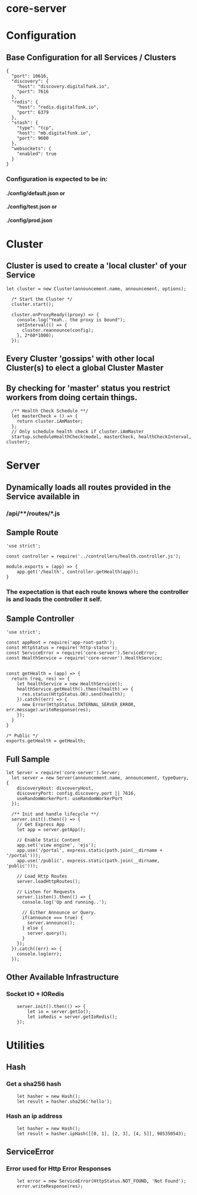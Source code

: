 # core-server

# Configuration
## Base Configuration for all Services / Clusters
```
{
  "port": 10616,
  "discovery": {
    "host": "discovery.digitalfunk.io",
    "port": 7616
  },
  "redis": {
    "host": "redis.digitalfunk.io",
    "port": 6379
  },
  "stash": {
    "type": "tcp",
    "host": "mb.digitalfunk.io",
    "port": 9600
  },
  "websockets": {
    "enabled": true
  }
}
```
### Configuration is expected to be in:
#### ./config/default.json or
#### ./config/test.json or
#### ./config/prod.json

# Cluster
## Cluster is used to create a 'local cluster' of your Service

```
let cluster = new Cluster(announcement.name, announcement, options);

  /* Start the Cluster */
  cluster.start();

  cluster.onProxyReady((proxy) => {
    console.log("Yeah.. the proxy is bound");
    setInterval(() => {
      cluster.reannounce(config);
    }, 2*60*1000);
  });
```

## Every Cluster 'gossips' with other local Cluster(s) to elect a global Cluster Master
## By checking for 'master' status you restrict workers from doing certain things.
```
  /** Health Check Schedule **/
  let masterCheck = () => {
    return cluster.iAmMaster;
  };
  // Only schedule health check if cluster.iAmMaster
  startup.scheduleHealthCheck(model, masterCheck, healthCheckInterval, cluster);
```
# Server
## Dynamically loads all routes provided in the Service available in
### /api/**/routes/*.js
## Sample Route
```
'use strict';

const controller = require('../controllers/health.controller.js');

module.exports = (app) => {
    app.get('/health', controller.getHealth(app));
}
```
### The expectation is that each route knows where the controller is and loads the controller it self.

## Sample Controller
```
'use strict';

const appRoot = require('app-root-path');
const HttpStatus = require('http-status');
const ServiceError = require('core-server').ServiceError;
const HealthService = require('core-server').HealthService;


const getHealth = (app) => {
  return (req, res) => {
    let healthService = new HealthService();
    healthService.getHealth().then((health) => {
      res.status(HttpStatus.OK).send(health);
    }).catch((err) => {
      new Error(HttpStatus.INTERNAL_SERVER_ERROR, err.message).writeResponse(res);
    });
  }
}

/* Public */
exports.getHealth = getHealth;
```
## Full Sample
```
let Server = require('core-server').Server;
  let server = new Server(announcement.name, announcement, typeQuery, {
    discoveryHost: discoveryHost,
    discoveryPort: config.discovery.port || 7616,
    useRandomWorkerPort: useRandomWorkerPort
  });

  /** Init and handle lifecycle **/
  server.init().then(() => {
    // Get Express App
    let app = server.getApp();

    // Enable Static Content
    app.set('view engine', 'ejs');
    app.use('/portal', express.static(path.join(__dirname + '/portal')));
    app.use('/public', express.static(path.join(__dirname, 'public')));

    // Load Http Routes
    server.loadHttpRoutes();

    // Listen for Requests
    server.listen().then(() => {
      console.log('Up and running..');

      // Either Announce or Query.
      if(announce === true) {
        server.announce();
      } else {
        server.query();
      }
    });
  }).catch((err) => {
    console.log(err);  
  });

```

## Other Available Infrastructure
### Socket IO + IORedis
```
    server.init().then(() => {
        let io = server.getIo();
        let ioRedis = server.getIoRedis();
    });
```

# Utilities
## Hash
### Get a sha256 hash
```
    let hasher = new Hash();
    let result = hasher.sha256('hello');
```

### Hash an ip address
```
    let hasher = new Hash();
    let result = hasher.ipHash([[0, 1], [2, 3], [4, 5]], 985350543);
```

## ServiceError
### Error used for Http Error Responses
```
    let error = new ServiceError(HttpStatus.NOT_FOUND, 'Not Found');
    error.writeResponse(res);
```